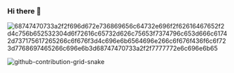 ### Hi there 👋

![68747470733a2f2f696d672e736869656c64732e696f2f62616467652f2d4c756b652532304d6f72616c65732d626c75653f7374796c653d666c61742d737175617265266c6f676f3d4c696e6b6564696e266c6f676f436f6c6f723d7768697465266c696e6b3d68747470733a2f2f7777772e6c696e6b65](https://user-images.githubusercontent.com/32375670/193370377-c873814f-a3b1-4cbe-a8c7-e4120693ef62.svg)




![github-contribution-grid-snake](https://user-images.githubusercontent.com/32375670/193370172-461492cf-2256-4d7d-923f-3e41fc51f758.svg)

